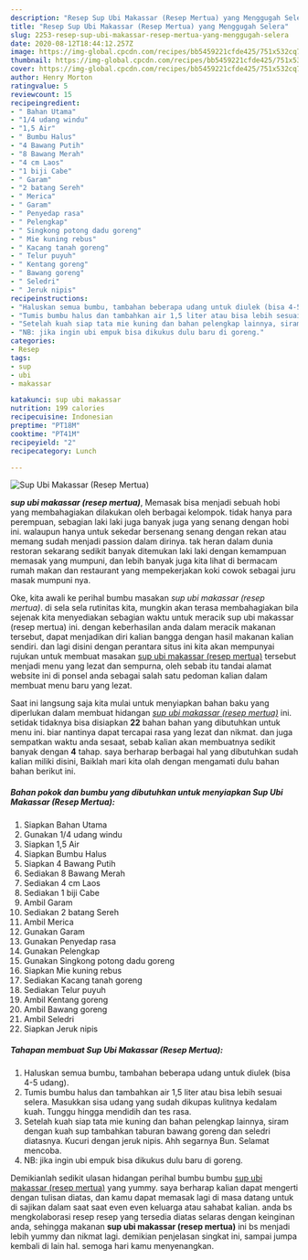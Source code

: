 ```yaml
---
description: "Resep Sup Ubi Makassar (Resep Mertua) yang Menggugah Selera"
title: "Resep Sup Ubi Makassar (Resep Mertua) yang Menggugah Selera"
slug: 2253-resep-sup-ubi-makassar-resep-mertua-yang-menggugah-selera
date: 2020-08-12T18:44:12.257Z
image: https://img-global.cpcdn.com/recipes/bb5459221cfde425/751x532cq70/sup-ubi-makassar-resep-mertua-foto-resep-utama.jpg
thumbnail: https://img-global.cpcdn.com/recipes/bb5459221cfde425/751x532cq70/sup-ubi-makassar-resep-mertua-foto-resep-utama.jpg
cover: https://img-global.cpcdn.com/recipes/bb5459221cfde425/751x532cq70/sup-ubi-makassar-resep-mertua-foto-resep-utama.jpg
author: Henry Morton
ratingvalue: 5
reviewcount: 15
recipeingredient:
- " Bahan Utama"
- "1/4 udang windu"
- "1,5 Air"
- " Bumbu Halus"
- "4 Bawang Putih"
- "8 Bawang Merah"
- "4 cm Laos"
- "1 biji Cabe"
- " Garam"
- "2 batang Sereh"
- " Merica"
- " Garam"
- " Penyedap rasa"
- " Pelengkap"
- " Singkong potong dadu goreng"
- " Mie kuning rebus"
- " Kacang tanah goreng"
- " Telur puyuh"
- " Kentang goreng"
- " Bawang goreng"
- " Seledri"
- " Jeruk nipis"
recipeinstructions:
- "Haluskan semua bumbu, tambahan beberapa udang untuk diulek (bisa 4-5 udang)."
- "Tumis bumbu halus dan tambahkan air 1,5 liter atau bisa lebih sesuai selera. Masukkan sisa udang yang sudah dikupas kulitnya kedalam kuah. Tunggu hingga mendidih dan tes rasa."
- "Setelah kuah siap tata mie kuning dan bahan pelengkap lainnya, siram dengan kuah sup tambahkan taburan bawang goreng dan seledri diatasnya. Kucuri dengan jeruk nipis. Ahh segarnya Bun. Selamat mencoba."
- "NB: jika ingin ubi empuk bisa dikukus dulu baru di goreng."
categories:
- Resep
tags:
- sup
- ubi
- makassar

katakunci: sup ubi makassar 
nutrition: 199 calories
recipecuisine: Indonesian
preptime: "PT18M"
cooktime: "PT41M"
recipeyield: "2"
recipecategory: Lunch

---
```



![Sup Ubi Makassar (Resep Mertua)](https://img-global.cpcdn.com/recipes/bb5459221cfde425/751x532cq70/sup-ubi-makassar-resep-mertua-foto-resep-utama.jpg)

<b><i>sup ubi makassar (resep mertua)</i></b>, Memasak bisa menjadi sebuah hobi yang membahagiakan dilakukan oleh berbagai kelompok. tidak hanya para perempuan, sebagian laki laki juga banyak juga yang senang dengan hobi ini. walaupun hanya untuk sekedar bersenang senang dengan rekan atau memang sudah menjadi passion dalam dirinya. tak heran dalam dunia restoran sekarang sedikit banyak ditemukan laki laki dengan kemampuan memasak yang mumpuni, dan lebih banyak juga kita lihat di bermacam rumah makan dan restaurant yang mempekerjakan koki cowok sebagai juru masak mumpuni nya.

Oke, kita awali ke perihal bumbu masakan <i>sup ubi makassar (resep mertua)</i>. di sela sela rutinitas kita, mungkin akan terasa membahagiakan bila sejenak kita menyediakan sebagian waktu untuk meracik sup ubi makassar (resep mertua) ini. dengan keberhasilan anda dalam meracik makanan tersebut, dapat menjadikan diri kalian bangga dengan hasil makanan kalian sendiri. dan lagi disini dengan perantara situs ini kita akan mempunyai rujukan untuk membuat masakan <u>sup ubi makassar (resep mertua)</u> tersebut menjadi menu yang lezat dan sempurna, oleh sebab itu tandai alamat website ini di ponsel anda sebagai salah satu pedoman kalian dalam membuat menu baru yang lezat.




Saat ini langsung saja kita mulai untuk menyiapkan bahan baku yang diperlukan dalam membuat hidangan <u><i>sup ubi makassar (resep mertua)</i></u> ini. setidak tidaknya bisa disiapkan <b>22</b> bahan bahan yang dibutuhkan untuk menu ini. biar nantinya dapat tercapai rasa yang lezat dan nikmat. dan juga sempatkan waktu anda sesaat, sebab kalian akan membuatnya sedikit banyak dengan <b>4</b> tahap. saya berharap berbagai hal yang dibutuhkan sudah kalian miliki disini, Baiklah mari kita olah dengan mengamati dulu bahan bahan berikut ini.

<!--inarticleads1-->

##### Bahan pokok dan bumbu yang dibutuhkan untuk menyiapkan Sup Ubi Makassar (Resep Mertua):

1. Siapkan  Bahan Utama
1. Gunakan 1/4 udang windu
1. Siapkan 1,5 Air
1. Siapkan  Bumbu Halus
1. Siapkan 4 Bawang Putih
1. Sediakan 8 Bawang Merah
1. Sediakan 4 cm Laos
1. Sediakan 1 biji Cabe
1. Ambil  Garam
1. Sediakan 2 batang Sereh
1. Ambil  Merica
1. Gunakan  Garam
1. Gunakan  Penyedap rasa
1. Gunakan  Pelengkap
1. Gunakan  Singkong potong dadu goreng
1. Siapkan  Mie kuning rebus
1. Sediakan  Kacang tanah goreng
1. Sediakan  Telur puyuh
1. Ambil  Kentang goreng
1. Ambil  Bawang goreng
1. Ambil  Seledri
1. Siapkan  Jeruk nipis




<!--inarticleads2-->

##### Tahapan membuat Sup Ubi Makassar (Resep Mertua):

1. Haluskan semua bumbu, tambahan beberapa udang untuk diulek (bisa 4-5 udang).
1. Tumis bumbu halus dan tambahkan air 1,5 liter atau bisa lebih sesuai selera. Masukkan sisa udang yang sudah dikupas kulitnya kedalam kuah. Tunggu hingga mendidih dan tes rasa.
1. Setelah kuah siap tata mie kuning dan bahan pelengkap lainnya, siram dengan kuah sup tambahkan taburan bawang goreng dan seledri diatasnya. Kucuri dengan jeruk nipis. Ahh segarnya Bun. Selamat mencoba.
1. NB: jika ingin ubi empuk bisa dikukus dulu baru di goreng.




Demikianlah sedikit ulasan hidangan perihal bumbu bumbu <u>sup ubi makassar (resep mertua)</u> yang yummy. saya berharap kalian dapat mengerti dengan tulisan diatas, dan kamu dapat memasak lagi di masa datang untuk di sajikan dalam saat saat even even keluarga atau sahabat kalian. anda bs mengkolaborasi resep resep yang tersedia diatas selaras dengan keinginan anda, sehingga makanan <b>sup ubi makassar (resep mertua)</b> ini bs menjadi lebih yummy dan nikmat lagi. demikian penjelasan singkat ini, sampai jumpa kembali di lain hal. semoga hari kamu menyenangkan.
